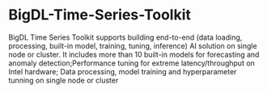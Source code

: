 # BigDL-Time-Series-Toolkit
BigDL Time Series Toolkit supports building end-to-end (data loading, processing, built-in model, training, tuning, inference) AI solution on single node or cluster.
It includes more than 10 built-in models for forecasting and anomaly detection;Performance tuning for extreme latency/throughput on Intel hardware; Data processing, model training and hyperparameter tunning on single node or cluster

